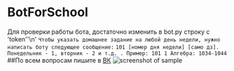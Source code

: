 # BotForSchool
Для проверки работы бота, достаточно изменить в bot.py строку с 'token''\n'
  `Чтобы указать домашнее задание на любой день недели, нужно написать боту следующее сообщение:` `101 [номер дня недели] [само дз]. Понедельник - 1, вторник - 2 и т.д. . Пример: 101 1 Алгебра: 1034-1044`
##По всем вопросам пишите в [ВК](https://vk.com/igorgoryainov)
![screenshot of sample](https://imyzik.ru/wp-content/uploads/2018/01/photo_2018-01-10_11-17-36.jpg)

